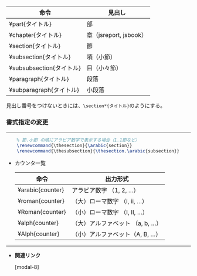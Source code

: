 <!--16-->
<!--sectionなどの書式変更-->

| **命令** | **見出し** |
| --- | --- |
| ¥part{タイトル} | 部 |
| ¥chapter{タイトル} | 章（jsreport, jsbook） |
| ¥section{タイトル} | 節 |
| ¥subsection{タイトル} | 項（小節） |
| ¥subsubsection{タイトル} | 目（小々節） |
| ¥paragraph{タイトル} | 段落 |
| ¥subparagraph{タイトル} | 小段落 |

見出し番号をつけないときには、`\section*{タイトル}`のようにする。

### **書式指定の変更**

---

```latex
    % 節.小節 の順にアラビア数字で表示する場合（1.1節など）
    \renewcommand{\thesection}{\arabic{section}}
    \renewcommand{\thesubsection}{\thesection.\arabic{subsection}}
```

- カウンタ一覧
    
    
    | **命令** | **出力形式** |
    | --- | --- |
    | ¥arabic{counter} | アラビア数字 （1, 2, …） |
    | ¥roman{counter} | （大）ローマ数字 （i, ii, …） |
    | ¥Roman{counter} | （小）ローマ数字 （I, II, …） |
    | ¥alph{counter} | （大）アルファベット （a, b, …） |
    | ¥Alph{counter} | （小）アルファベット（A, B, …） |

---

- **関連リンク**

    <div class="related-link-wrapper">
      [modal-8]<!--ドキュメントクラス-->
    </div>
